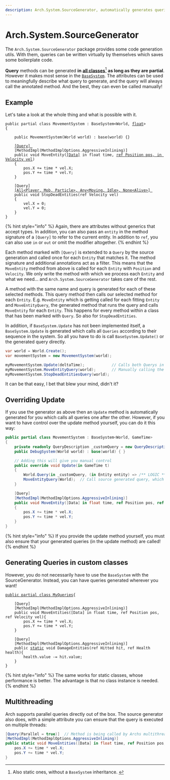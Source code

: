 ```yaml
---
description: Arch.System.SourceGenerator, automatically generates queries for you.
---
```


# Arch.System.SourceGenerator

The `Arch.System.SourceGenerator` package provides some code generation utils. With them, queries can be written virtually by themselves which saves some boilerplate code.

**Query** methods can be generated **in** [**all classes**](#user-content-fn-1)[^1] **as long as they are partial**. However it makes most sense in the [`BaseSystem`](arch.system.md). The attributes can be used to meaningfully describe what query to generate, and the query will always call the annotated method. And the best, they can even be called manually!

## Example

Let's take a look at the whole thing and what is possible with it.

<pre class="language-csharp"><code class="lang-csharp">public partial class MovementSystem : BaseSystem&#x3C;World, <a data-footnote-ref href="#user-content-fn-2">float</a>>
{

    public MovementSystem(World world) : base(world) {}
    
    <a data-footnote-ref href="#user-content-fn-3">[Query] </a>
    [MethodImpl(MethodImplOptions.AggressiveInlining)]
    public void MoveEntity(<a data-footnote-ref href="#user-content-fn-4">[Data]</a> in float time, <a data-footnote-ref href="#user-content-fn-5">ref Position pos, in Velocity vel</a>)
    {
        pos.X += time * vel.X;
        pos.Y += time * vel.Y;
    }
    
    [Query]
    <a data-footnote-ref href="#user-content-fn-6">[All&#x3C;Player, Mob, Particle>, Any&#x3C;Moving, Idle>, None&#x3C;Alive>] </a>
    public void StopDeadEntities(ref Velocity vel)
    {
        vel.X = 0;
        vel.Y = 0;
    }
}
</code></pre>

{% hint style="info" %}
Again, there are attributes without generics that accept types. In addition, you can also pass an `entity` in the method signature of a `[Query]` to refer to the current entity. In addition to `ref`, you can also use `in` or `out` or omit the modifier altogether.
{% endhint %}

Each method marked with `[Query]` is extended to a `Query` by the source generation and called once for each `Entity` that matches it. The method signature and additional annotations act as a filter. This means that the `MoveEntity` method from above is called for each `Entity` with `Position` and `Velocity`. We only write the method with which we process each `Entity` and what we need... and `Arch.System.SourceGenerator` takes care of the rest.&#x20;

A method with the same name and query is generated for each of these selected methods. This query method then calls our selected method for each `Entity`. E.g. `MoveEntity` which is getting called for each fitting `Entity` and `MoveEntityQuery`, the generated method that runs the query and calls `MoveEntity` for each `Entity`. This happens for every method within a class that has been marked with `Query`. So also for `StopDeadEntities`.&#x20;

In addition, if `BaseSystem.Update` has not been implemented itself, a `BaseSystem.Update` is generated which calls all `Queries` according to their sequence in the system. So all you have to do is call `BaseSystem.Update()` or the generated query directly.

```csharp
var world = World.Create();
var movementSystem = new MovementSystem(world);

myMovementSystem.Update(deltaTime);            // Calls both Querys in order automatically
myMovementSystem.MoveEntityQuery(world);       // Manually calling the querys
myMovementSystem.StopDeadEntitiesQuery(world);
```

It can be that easy, I bet that blew your mind, didn't it?

## Overriding Update

If you use the generator as above then an `Update` method is automatically generated for you which calls all queries one after the other. However, if you want to have control over the update method yourself, you can do it this way:

```csharp
public partial class MovementSystem : BaseSystem<World, GameTime>
{
    private readonly QueryDescription _customQuery = new QueryDescription().WithAll<Position, Velocity>();
    public DebugSystem(World world) : base(world) { }

    // Adding this will give you manual control
    public override void Update(in GameTime t)
    {
        World.Query(in _customQuery, (in Entity entity) => /** LOGIC **/ ));
        MoveEntityQuery(World);  // Call source generated query, which calls the MoveEntity method
    }

    [Query]
    [MethodImpl(MethodImplOptions.AggressiveInlining)]
    public void MoveEntity([Data] in float time, ref Position pos, ref Velocity vel)
    {
        pos.X += time * vel.X;
        pos.Y += time * vel.Y;
    }
}
```

{% hint style="info" %}
If you provide the update method yourself, you must also ensure that your generated queries (in the update method) are called!
{% endhint %}

## Generating Queries in custom classes

However, you do not necessarily have to use the `BaseSystem` with the SourceGenerator. Instead, you can have queries generated wherever you want!

<pre class="language-csharp"><code class="lang-csharp"><a data-footnote-ref href="#user-content-fn-7">public partial class MyQueries</a>{

    [Query]
    [MethodImpl(MethodImplOptions.AggressiveInlining)]
    public void MoveEntities([Data] in float time, ref Position pos, ref Velocity vel){
        pos.X += time * vel.X;
        pos.Y += time * vel.Y;
    }
    
    [Query]
    [MethodImpl(MethodImplOptions.AggressiveInlining)]
    public <a data-footnote-ref href="#user-content-fn-8">static</a> void DamageEntities(ref Hitted hit, ref Health health){
        health.value -= hit.value;
    }
}
</code></pre>

{% hint style="info" %}
The same works for static classes, whose performance is better. The advantage is that no class instance is needed.
{% endhint %}

## Multithreading

Arch supports parallel queries directly out of the box. The source generator also does, with a simple attribute you can ensure that the query is executed on multiple threads:

```csharp
[Query(Parallel = true)]  // Method is being called by Archs multithreading. 
[MethodImpl(MethodImplOptions.AggressiveInlining)]
public static void MoveEntities([Data] in float time, ref Position pos, ref Velocity vel){
    pos.X += time * vel.X;
    pos.Y += time * vel.Y;
}
```

[^1]: Also static ones, without a `BaseSystem` inheritance.&#x20;

[^2]: A value that we pass into the system with `Update` and which we can access with `[Data]` in the query.

[^3]: Marks this method so that a query is generated from this method and its signature.

[^4]: Specifies that this value is entered into the query from outside in order to process it further here.

[^5]: The components of the individual entity that we access and edit.

[^6]: A filter so that we only process certain entities.

[^7]: Also works if this class is `static`.&#x20;

[^8]: Generating static methods also works!&#x20;
